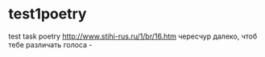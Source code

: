 # test1poetry
test task poetry
http://www.stihi-rus.ru/1/br/16.htm
чересчур далеко, чтоб тебе различать голоса -
